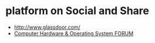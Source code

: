 # platform on Social and Share

- <http://www.glassdoor.com/>
- [Computer Hardware & Operating System FORUM](http://www.coolaler.com/)
